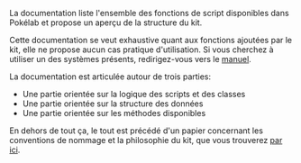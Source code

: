 La documentation liste l'ensemble des fonctions de script disponibles dans Pokélab et propose un aperçu de la structure du kit.

Cette documentation se veut exhaustive quant aux fonctions ajoutées par le kit, elle ne propose aucun cas pratique d'utilisation. Si vous cherchez à utiliser un des systèmes présents, redirigez-vous vers le [manuel](manuel).

La documentation est articulée autour de trois parties:

* Une partie orientée sur la logique des scripts et des classes
* Une partie orientée sur la structure des données
* Une partie orientée sur les méthodes disponibles

En dehors de tout ça, le tout est précédé d'un papier concernant les conventions de nommage et la philosophie du kit, que vous trouverez [par ici](docs/conventions).